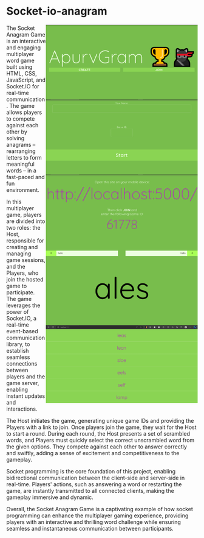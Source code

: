 # Socket-io-anagram

<img align="right" alt="Coding" width="400" src="image/sock1.png">
<img align="right" alt="Coding" width="400" src="image/sock2.png">
<img align="right" alt="Coding" width="400" src="image/sock3.png">
<img align="right" alt="Coding" width="400" src="image/sock4.png">
<img align="right" alt="Coding" width="400" src="image/sock5.png">
The Socket Anagram Game is an interactive and engaging multiplayer word game built using HTML, CSS, JavaScript, and Socket.IO for real-time communication. The game allows players to compete against each other by solving anagrams – rearranging letters to form meaningful words – in a fast-paced and fun environment.

In this multiplayer game, players are divided into two roles: the Host, responsible for creating and managing game sessions, and the Players, who join the hosted game to participate. The game leverages the power of Socket.IO, a real-time event-based communication library, to establish seamless connections between players and the game server, enabling instant updates and interactions.

The Host initiates the game, generating unique game IDs and providing the Players with a link to join. Once players join the game, they wait for the Host to start a round. During each round, the Host presents a set of scrambled words, and Players must quickly select the correct unscrambled word from the given options. They compete against each other to answer correctly and swiftly, adding a sense of excitement and competitiveness to the gameplay.

Socket programming is the core foundation of this project, enabling bidirectional communication between the client-side and server-side in real-time. Players' actions, such as answering a word or restarting the game, are instantly transmitted to all connected clients, making the gameplay immersive and dynamic.

Overall, the Socket Anagram Game is a captivating example of how socket programming can enhance the multiplayer gaming experience, providing players with an interactive and thrilling word challenge while ensuring seamless and instantaneous communication between participants.



